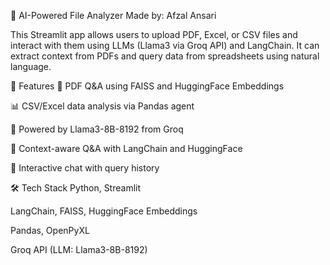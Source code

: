📂 AI-Powered File Analyzer
Made by: Afzal Ansari

This Streamlit app allows users to upload PDF, Excel, or CSV files and interact with them using LLMs (Llama3 via Groq API) and LangChain. It can extract context from PDFs and query data from spreadsheets using natural language.

🚀 Features
📄 PDF Q&A using FAISS and HuggingFace Embeddings

📊 CSV/Excel data analysis via Pandas agent

🤖 Powered by Llama3-8B-8192 from Groq

🧠 Context-aware Q&A with LangChain and HuggingFace

💬 Interactive chat with query history

🛠️ Tech Stack
Python, Streamlit

LangChain, FAISS, HuggingFace Embeddings

Pandas, OpenPyXL

Groq API (LLM: Llama3-8B-8192)
